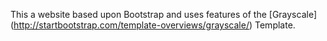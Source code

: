 <!--
# [Start Bootstrap](http://startbootstrap.com/) - [Grayscale](http://startbootstrap.com/template-overviews/grayscale/)

[Grayscale](http://startbootstrap.com/template-overviews/grayscale/) is a multipurpose, one page HTML theme for [Bootstrap](http://getbootstrap.com/) created by [Start Bootstrap](http://startbootstrap.com/). This template features various content sections and a Google Maps section with a custom map marker.

## Getting Started

To use this template, choose one of the following options to get started:
* Download the latest release on Start Bootstrap
* Fork this repository on GitHub

## Bugs and Issues

Have a bug or an issue with this template? [Open a new issue](https://github.com/IronSummitMedia/startbootstrap-grayscale/issues) here on GitHub or leave a comment on the [template overview page at Start Bootstrap](http://startbootstrap.com/template-overviews/grayscale/).

## Creator

Start Bootstrap was created by and is maintained by **David Miller**, Managing Parter at [Iron Summit Media Strategies](http://www.ironsummitmedia.com/).

* https://twitter.com/davidmillerskt
* https://github.com/davidtmiller

Start Bootstrap is based on the [Bootstrap](http://getbootstrap.com/) framework created by [Mark Otto](https://twitter.com/mdo) and [Jacob Thorton](https://twitter.com/fat).

## Copyright and License

Copyright 2013-2017 Blackrock Digital LLC. Code released under the [MIT](https://github.com/BlackrockDigital/startbootstrap-full-width-pics/blob/gh-pages/LICENSE) license.
-->
This a website based upon Bootstrap and uses features of the [Grayscale]
(http://startbootstrap.com/template-overviews/grayscale/) Template.
